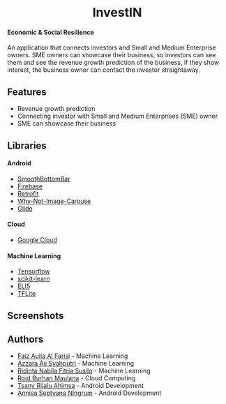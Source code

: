 <h1 align="center">
  <br>
<!--   <a href=""><img src="https://github.com/reynardets/BeeSafe/blob/android/app/img/logo.png" alt="Markdownify" width="200"></a> -->
  <br>
  InvestIN
  <br>
</h1>

#### Economic & Social Resilience
An application that connects investors and Small and Medium Enterprise owners.
SME owners can showcase their business, so investors can 
see them and see the revenue growth prediction of the 
business, if they show interest, the business owner can 
contact the investor straightaway.


## Features

- Revenue growth prediction
- Connecting investor with Small and Medium Enterprises (SME) owner
- SME can showcase their business
  
## Libraries
#### Android
- [SmoothBottomBar](https://github.com/ibrahimsn98/SmoothBottomBar/)
- [Firebase](firebase.google.com/)
- [Retrofit](https://square.github.io/retrofit/)
- [Why-Not-Image-Carouse](https://github.com/ImaginativeShohag/Why-Not-Image-Carousel)
- [Glide](https://github.com/bumptech/glide)

#### Cloud

- [Google Cloud](https://cloud.google.com/)

#### Machine Learning
- [Tensorflow](tensorflow.org/)
- [scikit-learn](https://github.com/scikit-learn/scikit-learn)
- [ELI5](https://github.com/eli5-org/eli5)
- [TFLite](https://www.tensorflow.org/lite/)


## Screenshots
<!-- <p float="left">
  <img src="https://github.com/reynardets/BeeSafe/blob/android/app/img/623149_google-pixel5-sortasage-portrait.png" alt="Daftar" width="200">
  <img src="https://github.com/reynardets/BeeSafe/blob/android/app/img/623148_google-pixel5-sortasage-portrait.png" alt="Login" width="200">
  <img src="https://github.com/reynardets/BeeSafe/blob/android/app/img/623139_google-pixel5-sortasage-portrait.png" alt="Maps" width="200">
  <img src="https://github.com/reynardets/BeeSafe/blob/android/app/img/623141_google-pixel5-sortasage-portrait.png" alt="Lapor" width="200">
<p> -->
 
## Authors

- [Faiz Aulia Al Farisi](https://github.com/Farelony) - Machine Learning
- [Azzara Aji Syahputri](https://github.com/ayaazzara) - Machine Learning
- [Ridinta Nabila Fitria Susilo](https://github.com/ridintanabila) - Machine Learning
- [Roid Burhan Maulana](https://github.com/roidsaja) - Cloud Computing
- [Tsany Rijalu Ahimsa](https://github.com/ahimsarijalu) - Android Development
- [Annisa Septyana Ningrum](https://github.com/annisaseptyana) - Android Development
